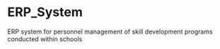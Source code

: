 # ERP_System
ERP system for personnel management of skill development programs conducted within schools
